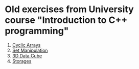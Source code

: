 # Old exercises from University course "Introduction to C++ programming" 

1. [Cyclic Arrays](https://github.com/KacperZimmer/universityExercises/blob/main/zadanieA.cpp)
2. [Set Manipulation](https://github.com/KacperZimmer/universityExercises/blob/main/zadanieB.cpp)
3. [3D Data Cube](https://github.com/KacperZimmer/universityExercises/blob/main/zadanieC.cpp)
4. [Storages](https://github.com/KacperZimmer/universityExercises/blob/main/zadanieD.cpp)
